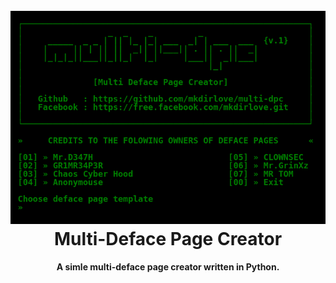 <h1 align="center">
  <br>
  <a href="https://github.com/mkdirlove/multi-dpc"><img src="https://raw.githubusercontent.com/mkdirlove/multi-dpc/main/multi-dpc.png" alt="multi-dpc"></a>
  <br>
  Multi-Deface Page Creator
  <br>
</h1>
<h4 align="center">A simle multi-deface page creator written in Python.</h4>

